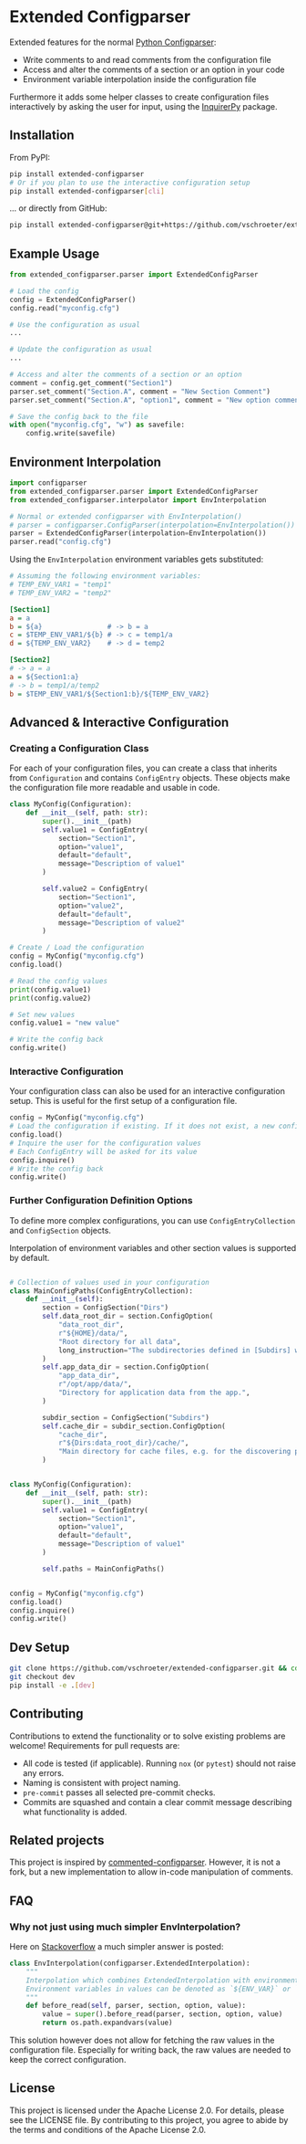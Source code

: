 # Extended Configparser

Extended features for the normal [Python Configparser](https://docs.python.org/3/library/configparser.html):
- Write comments to and read comments from the configuration file
- Access and alter the comments of a section or an option in your code
- Environment variable interpolation inside the configuration file

Furthermore it adds some helper classes to create configuration files interactively by asking the user for input, using the [InquirerPy](https://inquirerpy.readthedocs.io/en/latest/) package.

## Installation

From PyPI:

```bash
pip install extended-configparser
# Or if you plan to use the interactive configuration setup
pip install extended-configparser[cli]
```

... or directly from GitHub:
```bash
pip install extended-configparser@git+https://github.com/vschroeter/extended-configparser
```

## Example Usage

```python
from extended_configparser.parser import ExtendedConfigParser

# Load the config
config = ExtendedConfigParser()
config.read("myconfig.cfg")

# Use the configuration as usual
...

# Update the configuration as usual
...

# Access and alter the comments of a section or an option
comment = config.get_comment("Section1")
parser.set_comment("Section.A", comment = "New Section Comment")
parser.set_comment("Section.A", "option1", comment = "New option comment")

# Save the config back to the file
with open("myconfig.cfg", "w") as savefile:
    config.write(savefile)
```

## Environment Interpolation

```python
import configparser
from extended_configparser.parser import ExtendedConfigParser
from extended_configparser.interpolator import EnvInterpolation

# Normal or extended configparser with EnvInterpolation()
# parser = configparser.ConfigParser(interpolation=EnvInterpolation())
parser = ExtendedConfigParser(interpolation=EnvInterpolation())
parser.read("config.cfg")
```

Using the `EnvInterpolation` environment variables gets substituted:

```ini
# Assuming the following environment variables:
# TEMP_ENV_VAR1 = "temp1"
# TEMP_ENV_VAR2 = "temp2"

[Section1]
a = a
b = ${a}                # -> b = a
c = $TEMP_ENV_VAR1/${b} # -> c = temp1/a
d = ${TEMP_ENV_VAR2}    # -> d = temp2

[Section2]
# -> a = a
a = ${Section1:a}
# -> b = temp1/a/temp2
b = $TEMP_ENV_VAR1/${Section1:b}/${TEMP_ENV_VAR2}
```

## Advanced & Interactive Configuration

### Creating a Configuration Class

For each of your configuration files, you can create a class that inherits from `Configuration` and contains `ConfigEntry` objects.
These objects make the configuration file more readable and usable in code.

```python
class MyConfig(Configuration):
    def __init__(self, path: str):
        super().__init__(path)
        self.value1 = ConfigEntry(
            section="Section1",
            option="value1",
            default="default",
            message="Description of value1"
        )

        self.value2 = ConfigEntry(
            section="Section1",
            option="value2",
            default="default",
            message="Description of value2"
        )

# Create / Load the configuration
config = MyConfig("myconfig.cfg")
config.load()

# Read the config values
print(config.value1)
print(config.value2)

# Set new values
config.value1 = "new value"

# Write the config back
config.write()
```

### Interactive Configuration

Your configuration class can also be used for an interactive configuration setup.
This is useful for the first setup of a configuration file.

```python
config = MyConfig("myconfig.cfg")
# Load the configuration if existing. If it does not exist, a new configuration file with default values is created.
config.load()
# Inquire the user for the configuration values
# Each ConfigEntry will be asked for its value
config.inquire()
# Write the config back
config.write()
```

### Further Configuration Definition Options

To define more complex configurations, you can use `ConfigEntryCollection` and `ConfigSection` objects.

Interpolation of environment variables and other section values is supported by default.

```python

# Collection of values used in your configuration
class MainConfigPaths(ConfigEntryCollection):
    def __init__(self):
        section = ConfigSection("Dirs")
        self.data_root_dir = section.ConfigOption(
            "data_root_dir",
            r"${HOME}/data/",
            "Root directory for all data",
            long_instruction="The subdirectories defined in [Subdirs] will be created in this directory, except you define them as absolute paths.",
        )
        self.app_data_dir = section.ConfigOption(
            "app_data_dir",
            r"/opt/app/data/",
            "Directory for application data from the app.",
        )

        subdir_section = ConfigSection("Subdirs")
        self.cache_dir = subdir_section.ConfigOption(
            "cache_dir",
            r"${Dirs:data_root_dir}/cache/",
            "Main directory for cache files, e.g. for the discovering process.",
        )


class MyConfig(Configuration):
    def __init__(self, path: str):
        super().__init__(path)
        self.value1 = ConfigEntry(
            section="Section1",
            option="value1",
            default="default",
            message="Description of value1"
        )

        self.paths = MainConfigPaths()


config = MyConfig("myconfig.cfg")
config.load()
config.inquire()
config.write()
```

## Dev Setup
```bash
git clone https://github.com/vschroeter/extended-configparser.git && cd extended-configparser
git checkout dev
pip install -e .[dev]
```

## Contributing

Contributions to extend the functionality or to solve existing problems are welcome! 
Requirements for pull requests are:
- All code is tested (if applicable). Running `nox` (or `pytest`) should not raise any errors.
- Naming is consistent with project naming.
- `pre-commit` passes all selected pre-commit checks.
- Commits are squashed and contain a clear commit message describing what functionality is added.


## Related projects

This project is inspired by [commented-configparser](https://github.com/Preocts/commented-configparser).
However, it is not a fork, but a new implementation to allow in-code manipulation of comments.

## FAQ

### Why not just using much simpler EnvInterpolation?

Here on [Stackoverflow](https://stackoverflow.com/questions/26586801/configparser-and-string-interpolation-with-env-variable) a much simpler answer is posted:
```python
class EnvInterpolation(configparser.ExtendedInterpolation):
    """
    Interpolation which combines ExtendedInterpolation with environment variables interpolation.
    Environment variables in values can be denoted as `${ENV_VAR}` or `$ENV_VAR`.
    """
    def before_read(self, parser, section, option, value):
        value = super().before_read(parser, section, option, value)
        return os.path.expandvars(value)
```

This solution however does not allow for fetching the raw values in the configuration file.
Especially for writing back, the raw values are needed to keep the correct configuration.

## License
This project is licensed under the Apache License 2.0. 
For details, please see the LICENSE file. 
By contributing to this project, you agree to abide by the terms and conditions of the Apache License 2.0.